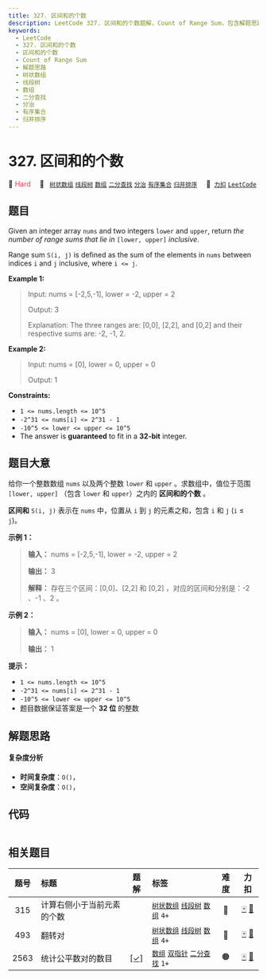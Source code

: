 ```yaml
---
title: 327. 区间和的个数
description: LeetCode 327. 区间和的个数题解，Count of Range Sum，包含解题思路、复杂度分析以及完整的 JavaScript 代码实现。
keywords:
  - LeetCode
  - 327. 区间和的个数
  - 区间和的个数
  - Count of Range Sum
  - 解题思路
  - 树状数组
  - 线段树
  - 数组
  - 二分查找
  - 分治
  - 有序集合
  - 归并排序
---
```


# 327. 区间和的个数

🔴 <font color=#ff334b>Hard</font>&emsp; 🔖&ensp; [`树状数组`](/tag/binary-indexed-tree.md) [`线段树`](/tag/segment-tree.md) [`数组`](/tag/array.md) [`二分查找`](/tag/binary-search.md) [`分治`](/tag/divide-and-conquer.md) [`有序集合`](/tag/ordered-set.md) [`归并排序`](/tag/merge-sort.md)&emsp; 🔗&ensp;[`力扣`](https://leetcode.cn/problems/count-of-range-sum) [`LeetCode`](https://leetcode.com/problems/count-of-range-sum)

## 题目

Given an integer array `nums` and two integers `lower` and `upper`, return
_the number of range sums that lie in_ `[lower, upper]` _inclusive_.

Range sum `S(i, j)` is defined as the sum of the elements in `nums` between
indices `i` and `j` inclusive, where `i <= j`.

**Example 1:**

> Input: nums = [-2,5,-1], lower = -2, upper = 2
>
> Output: 3
>
> Explanation: The three ranges are: [0,0], [2,2], and [0,2] and their respective sums are: -2, -1, 2.

**Example 2:**

> Input: nums = [0], lower = 0, upper = 0
>
> Output: 1

**Constraints:**

- `1 <= nums.length <= 10^5`
- `-2^31 <= nums[i] <= 2^31 - 1`
- `-10^5 <= lower <= upper <= 10^5`
- The answer is **guaranteed** to fit in a **32-bit** integer.

## 题目大意

给你一个整数数组 `nums` 以及两个整数 `lower` 和 `upper` 。求数组中，值位于范围 `[lower, upper]` （包含
`lower` 和 `upper`）之内的 **区间和的个数** 。

**区间和** `S(i, j)` 表示在 `nums` 中，位置从 `i` 到 `j` 的元素之和，包含 `i` 和 `j` (`i` ≤ `j`)。

**示例 1：**

> **输入：** nums = [-2,5,-1], lower = -2, upper = 2
>
> **输出：** 3
>
> **解释：** 存在三个区间：[0,0]、[2,2] 和 [0,2] ，对应的区间和分别是：-2 、-1 、2 。

**示例 2：**

> **输入：** nums = [0], lower = 0, upper = 0
>
> **输出：** 1

**提示：**

- `1 <= nums.length <= 10^5`
- `-2^31 <= nums[i] <= 2^31 - 1`
- `-10^5 <= lower <= upper <= 10^5`
- 题目数据保证答案是一个 **32 位** 的整数

## 解题思路

#### 复杂度分析

- **时间复杂度**：`O()`，
- **空间复杂度**：`O()`，

## 代码

```javascript

```

## 相关题目

<!-- prettier-ignore -->
| 题号 | 标题 | 题解 | 标签 | 难度 | 力扣 |
| :------: | :------ | :------: | :------ | :------: | :------: |
| 315 | 计算右侧小于当前元素的个数 |  |  [`树状数组`](/tag/binary-indexed-tree.md) [`线段树`](/tag/segment-tree.md) [`数组`](/tag/array.md) `4+` | 🔴 | [🀄️](https://leetcode.cn/problems/count-of-smaller-numbers-after-self) [🔗](https://leetcode.com/problems/count-of-smaller-numbers-after-self) |
| 493 | 翻转对 |  |  [`树状数组`](/tag/binary-indexed-tree.md) [`线段树`](/tag/segment-tree.md) [`数组`](/tag/array.md) `4+` | 🔴 | [🀄️](https://leetcode.cn/problems/reverse-pairs) [🔗](https://leetcode.com/problems/reverse-pairs) |
| 2563 | 统计公平数对的数目 | [[✓]](/problem/2563.md) |  [`数组`](/tag/array.md) [`双指针`](/tag/two-pointers.md) [`二分查找`](/tag/binary-search.md) `1+` | 🟠 | [🀄️](https://leetcode.cn/problems/count-the-number-of-fair-pairs) [🔗](https://leetcode.com/problems/count-the-number-of-fair-pairs) |
